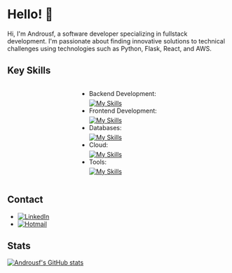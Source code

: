 # Hello! 👋

Hi, I'm Androusf, a software developer specializing in fullstack development. I'm passionate about finding innovative solutions to technical challenges using technologies such as Python, Flask, React, and AWS.

## Key Skills

<div style="display: flex; flex-direction: column; align-items: center; justify-content: center;">

- Backend Development: <div style="margin-top: 5px;">[![My Skills](https://skillicons.dev/icons?i=python,flask)](https://skillicons.dev)</div>
- Frontend Development: <div style="margin-top: 5px;">[![My Skills](https://skillicons.dev/icons?i=react,js,ts,css,html)](https://skillicons.dev)</div>
- Databases: <div style="margin-top: 5px;">[![My Skills](https://skillicons.dev/icons?i=postgres,mysql)](https://skillicons.dev)</div>
- Cloud: <div style="margin-top: 5px;">[![My Skills](https://skillicons.dev/icons?i=aws)](https://skillicons.dev)</div>
- Tools: <div style="margin-top: 5px;">[![My Skills](https://skillicons.dev/icons?i=git,github,docker)](https://skillicons.dev)</div>

</div>


## Contact

- [![LinkedIn](https://img.shields.io/badge/-LinkedIn-blue?style=flat-square&logo=Linkedin&logoColor=white)](https://www.linkedin.com/in/andresfeliperocha/)
- [![Hotmail](https://img.shields.io/badge/-Hotmail-orange?style=flat-square&logo=microsoft-outlook&logoColor=white)](mailto:andresfrw@hotmail.com)

## Stats

[![Androusf's GitHub stats](https://github-readme-stats.vercel.app/api?username=androusf&show_icons=true&theme=radical)](https://github.com/androusf/github-readme-stats)





<!--
**Androusf/Androusf** is a ✨ _special_ ✨ repository because its `README.md` (this file) appears on your GitHub profile.

Here are some ideas to get you started:

- 🔭 I’m currently working on ...
- 🌱 I’m currently learning ...
- 👯 I’m looking to collaborate on ...
- 🤔 I’m looking for help with ...
- 💬 Ask me about ...
- 📫 How to reach me: ...
- 😄 Pronouns: ...
- ⚡ Fun fact: ...
-->
